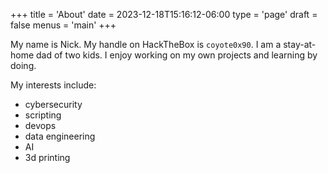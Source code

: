 +++
title = 'About'
date = 2023-12-18T15:16:12-06:00
type = 'page'
draft = false
menus = 'main'
+++

My name is Nick.
My handle on HackTheBox is `coyote0x90`.
I am a stay-at-home dad of two kids.
I enjoy working on my own projects and learning by doing.

My interests include:
- cybersecurity
- scripting
- devops
- data engineering
- AI
- 3d printing


